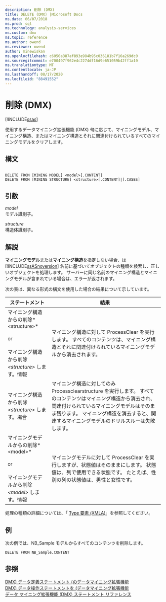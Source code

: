 ```yaml
---
description: 削除 (DMX)
title: DELETE (DMX) |Microsoft Docs
ms.date: 06/07/2018
ms.prod: sql
ms.technology: analysis-services
ms.custom: dmx
ms.topic: reference
ms.author: owend
ms.reviewer: owend
author: minewiskan
ms.openlocfilehash: c6050a387af893e984b95c036181b7f16a269dc0
ms.sourcegitcommit: e700497f962e4c2274df16d9e651059b42ff1a10
ms.translationtype: MT
ms.contentlocale: ja-JP
ms.lasthandoff: 08/17/2020
ms.locfileid: "88491552"
---
```

# <a name="delete-dmx"></a>削除 (DMX)
[!INCLUDE[ssas](../includes/applies-to-version/ssas.md)]

  使用するデータマイニング拡張機能 (DMX) 句に応じて、マイニングモデル、マイニング構造、またはマイニング構造とそれに関連付けられているすべてのマイニングモデルをクリアします。  
  
## <a name="syntax"></a>構文  
  
```  
  
DELETE FROM [MINING MODEL] <model>[.CONTENT]  
DELETE FROM [MINING STRUCTURE] <structure>[.CONTENT]|[.CASES]  
```  
  
## <a name="arguments"></a>引数  
 *model*  
 モデル識別子。  
  
 *structure*  
 構造体識別子。  
  
## <a name="remarks"></a>解説  
 **マイニングモデル**または**マイニング構造**を指定しない場合、は [!INCLUDE[ssASnoversion](../includes/ssasnoversion-md.md)] 名前に基づいてオブジェクトの種類を検索し、正しいオブジェクトを処理します。 サーバーに同じ名前のマイニング構造とマイニングモデルが含まれている場合は、エラーが返されます。  
  
 次の表は、異なる形式の構文を使用した場合の結果について示しています。  
  
|ステートメント|結果|  
|---------------|------------|  
|マイニング構造からの削除*\<structure>*<br /><br /> or<br /><br /> マイニング構造から削除 *\<structure>* します。情報|マイニング構造に対して ProcessClear を実行します。 すべてのコンテンツは、マイニング構造とそれに関連付けられているマイニングモデルから消去されます。|  
|マイニング構造から削除 *\<structure>* します。場合|マイニング構造に対してのみ Processclearstructure を実行します。 すべてのコンテンツはマイニング構造から消去され、関連付けられているマイニングモデルはそのまま残ります。 マイニング構造を消去すると、関連するマイニングモデルのドリルスルーは失敗します。|  
|マイニングモデルからの削除*\<model>*<br /><br /> or<br /><br /> マイニングモデルから削除 *\<model>* します。情報|マイニングモデルに対して ProcessClear を実行しますが、状態値はそのままにします。 状態値は、列で使用できる状態です。 たとえば、性別の列の状態値は、男性と女性です。|  
  
 処理の種類の詳細については、「 [Type 要素 &#40;XMLA&#41;](https://docs.microsoft.com/analysis-services/xmla/xml-elements-properties/type-element-xmla)」を参照してください。  
  
## <a name="examples"></a>例  
 次の例では、NB_Sample モデルからすべてのコンテンツを削除します。  
  
```  
DELETE FROM NB_Sample.CONTENT  
```  
  
## <a name="see-also"></a>参照  
 [DMX&#41; データ定義ステートメント &#40;のデータマイニング拡張機能](../dmx/dmx-statements-data-definition.md)   
 [DMX&#41; データ操作ステートメントを &#40;データマイニング拡張機能](../dmx/dmx-statements-data-manipulation.md)   
 [データ マイニング拡張機能 &#40;DMX&#41; ステートメント リファレンス](../dmx/data-mining-extensions-dmx-statements.md)  
  
  
